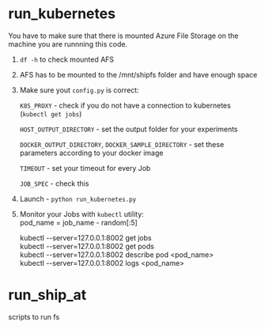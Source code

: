 # run_kubernetes
You have to make sure that there is mounted Azure File Storage on the
 machine you are runnning this code.
 
1. `df -h` to check mounted AFS
2. AFS has to be mounted to the /mnt/shipfs folder and have enough space
3. Make sure yout `config.py` is correct:

    `K8S_PROXY` - check if you do not have a 
    connection to kubernetes (`kubectl get jobs`)
    
    `HOST_OUTPUT_DIRECTORY` - set the output folder for your experiments
    
    `DOCKER_OUTPUT_DIRECTORY`, `DOCKER_SAMPLE_DIRECTORY` - set these parameters 
    according to your docker image
    
    `TIMEOUT` - set your timeout for every Job
    
    `JOB_SPEC` - check this
    
4. Launch - `python run_kubernetes.py`
5. Monitor your Jobs with `kubectl` utility:    
    pod_name = job_name - random[:5]
    
        
    kubectl --server=127.0.0.1:8002 get jobs      
    kubectl --server=127.0.0.1:8002 get pods    
    kubectl --server=127.0.0.1:8002 describe pod <pod_name>    
    kubectl --server=127.0.0.1:8002 logs <pod_name>

# run_ship_at
scripts to run fs
